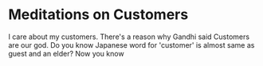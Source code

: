 # Meditations on Customers

I care about my customers. There's a reason why Gandhi said Customers are our god.
Do you know Japanese word for 'customer' is almost same as guest and an elder? Now you know
